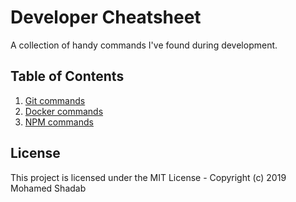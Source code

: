 # Developer Cheatsheet

A collection of handy commands I've found during development.

## Table of Contents

1. [Git commands](./git.md)
2. [Docker commands](./docker.md)
3. [NPM commands](./npm.md)

## License

This project is licensed under the MIT License - Copyright (c) 2019 Mohamed Shadab
